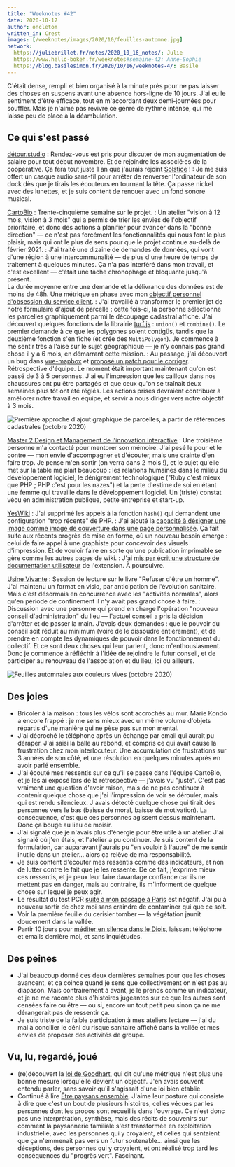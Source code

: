 ```yaml
---
title: "Weeknotes #42"
date: 2020-10-17
author: oncletom
written_in: Crest
images: [/weeknotes/images/2020/10/feuilles-automne.jpg]
network:
  https://juliebrillet.fr/notes/2020_10_16_notes/: Julie
  https://www.hello-bokeh.fr/weeknotes#semaine-42: Anne-Sophie
  https://blog.basilesimon.fr/2020/10/16/weeknotes-4/: Basile
---
```


C'était dense, rempli et bien organisé à la minute près pour ne pas laisser des choses en suspens avant une absence hors-ligne de 10 jours. J'ai eu le sentiment d'être efficace, tout en m'accordant deux demi-journées pour souffler. Mais je n'aime pas revivre ce genre de rythme intense, qui me laisse peu de place à la déambulation.

<!--more-->

## Ce qui s'est passé

[détour.studio]
: Rendez-vous est pris pour discuter de mon augmentation de salaire pour tout début novembre. Et de rejoindre les associé·es de la coopérative. Ça fera tout juste 1 an que j'aurais rejoint [Solstice](https://solstice.coop) !
: Je me suis offert un casque audio sans-fil pour arrêter de renverser l'ordinateur de son dock dès que je tirais les écouteurs en tournant la tête. Ça passe nickel avec des lunettes, et je suis content de renouer avec un fond sonore musical.

[CartoBio]
: Trente-cinquième semaine sur le projet.
: Un atelier "vision à 12 mois, vision à 3 mois" qui a permis de trier les envies de l'objectif prioritaire, et donc des actions à planifier pour avancer dans la "bonne direction" — ce n'est pas forcément les fonctionnalités qui nous font le plus plaisir, mais qui ont le plus de sens pour que le projet continue au-delà de février 2021.
: J'ai traité une dizaine de demandes de données, qui vont d'une région à une intercommunalité — de plus d'une heure de temps de traitement à quelques minutes. Ça n'a pas interféré dans mon travail, et c'est excellent — c'était une tâche chronophage et bloquante jusqu'à présent.<br>La durée moyenne entre une demande et la délivrance des données est de moins de 48h. Une métrique en phase avec mon [objectif personnel d'obsession du service client](https://livre.jonathanlefevre.com/).
: J'ai travaillé à transformer le premier jet de notre formulaire d'ajout de parcelle : cette fois-ci, la personne sélectionne les parcelles graphiquement parmi le découpage cadastral affiché. J'ai découvert quelques fonctions de la librairie [turf.js](http://turfjs.org/) : `union()` et `combine()`. Le premier demande à ce que les polygones soient contigüs, tandis que la deuxième fonction s'en fiche (et crée des `MultiPolygon`). Je commence à me sentir très à l'aise sur le sujet géographique — je n'y connais pas grand chose il y a 6 mois, en démarrant cette mission.
: Au passage, j'ai découvert un bug dans [vue-mapbox](https://soal.github.io/vue-mapbox/) et [proposé un patch pour le corriger](https://github.com/soal/vue-mapbox/pull/209).
: Rétrospective d'équipe. Le moment était important maintenant qu'on est passé de 3 à 5 personnes. J'ai eu l'impression que les cailloux dans nos chaussures ont pu être partagés et que ceux qu'on se traînait deux semaines plus tôt ont été réglés. Les actions prises devraient contribuer à améliorer notre travail en équipe, et servir à nous diriger vers notre objectif à 3 mois.

![](/weeknotes/images/2020/10/cartobio-ajout-graphique.jpg "Première approche d'ajout graphique de parcelles, à partir de références cadastrales (octobre 2020)")

[Master 2 Design et Management de l'innovation interactive]
: Une troisième personne m'a contacté pour mentorer son mémoire. J'ai pesé le pour et le contre — mon envie d'accompagner et d'écouter, mais une crainte d'en faire trop. Je pense m'en sortir (on verra dans 2 mois !), et le sujet qu'elle met sur la table me plait beaucoup : les relations humaines dans le milieu du développement logiciel, le dénigrement technologique ("Ruby c'est mieux que PHP ; PHP c'est pour les nazes") et la perte d'estime de soi en étant une femme qui travaille dans le développement logiciel. Un (triste) constat vécu en administration publique, petite entreprise et start-up.

[YesWiki]
: J'ai supprimé les appels à la fonction `hash()` qui demandent une configuration "trop récente" de PHP.
: J'ai ajouté la [capacité à désigner une image comme image de couverture dans une page personnalisée](https://github.com/YesWiki/yeswiki-extension-publication/pull/13/commits/5da3c4bc43c9ce94947d0971442679d1058657c0). Ça fait suite aux récents progrès de mise en forme, où un nouveau besoin émerge : celui de faire appel à une graphiste pour concevoir des visuels d'impression. Et de vouloir faire en sorte qu'une publication imprimable se gère comme les autres pages de wiki.
: J'ai [mis par écrit une structure de documentation utilisateur](https://yeswiki.net/?DocumentationExtensionPublication) de l'extension. À poursuivre.

[Usine Vivante]
: Session de lecture sur le livre "Refuser d'être un homme". J'ai maintenu un format en visio, par anticipation de l'évolution sanitaire. Mais c'est désormais en concurrence avec les "activités normales", alors qu'en période de confinement il n'y avait pas grand chose à faire.
: Discussion avec une personne qui prend en charge l'opération "nouveau conseil d'administration" du lieu — l'actuel conseil a pris la décision d'arrêter et de passer la main. J'avais deux demandes : que le pouvoir du conseil soit réduit au minimum (voire de le dissoudre entièrement), et de prendre en compte les dynamiques de pouvoir dans le fonctionnement du collectif. Et ce sont deux choses qui leur parlent, donc m'enthousiasment. Donc je commence à réfléchir à l'idée de rejoindre le futur conseil, et de participer au renouveau de l'association et du lieu, ici ou ailleurs.

![](/weeknotes/images/2020/10/feuilles-automne.jpg "Feuilles automnales aux couleurs vives (octobre 2020)")

## Des joies

- Bricoler à la maison : tous les vélos sont accrochés au mur. Marie Kondo a encore frappé : je me sens mieux avec un même volume d'objets répartis d'une manière qui ne pèse pas sur mon mental.
- J'ai décroché le téléphone après un échange par email qui aurait pu déraper. J'ai saisi la balle au rebond, et compris ce qui avait causé la frustration chez mon interlocuteur. Une accumulation de frustrations sur 3 années de son côté, et une résolution en quelques minutes après en avoir parlé ensemble.
- J'ai écouté mes ressentis sur ce qu'il se passe dans l'équipe CartoBio, et je les ai exposé lors de la rétrospective — j'avais vu "juste". C'est pas vraiment une question d'avoir raison, mais de ne pas continuer à contenir quelque chose que j'ai l'impression de voir se dérouler, mais qui est rendu silencieux. J'avais détecté quelque chose qui tirait des personnes vers le bas (baisse de moral, baisse de motivation). La conséquence, c'est que ces personnes agissent dessus maintenant. Donc ça bouge au lieu de moisir.
- J'ai signalé que je n'avais plus d'énergie pour être utile à un atelier. J'ai signalé où j'en étais, et l'atelier a pu continuer. Je suis content de la formulation, car auparavant j'aurais pu "en vouloir à l'autre" de me sentir inutile dans un atelier… alors ça relève de ma responsabilité.
- Je suis content d'écouter mes ressentis comme des indicateurs, et non de lutter contre le fait que je les ressente. De ce fait, j'exprime mieux ces ressentis, et je peux leur faire davantage confiance car ils ne mettent pas en danger, mais au contraire, ils m'informent de quelque chose sur lequel je peux agir.
- Le résultat du test PCR [suite à mon passage à Paris](/weeknotes/41/) est négatif. J'ai pu à nouveau sortir de chez moi sans craindre de contaminer qui que ce soit.
- Voir la première feuille du cerisier tomber — la végétation jaunit doucement dans la vallée.
- Partir 10 jours pour [méditer en silence dans le Diois](https://www.dhamma.org/fr/schedules/noncenter/southeast.fr), laissant téléphone et emails derrière moi, et sans inquiétudes.

## Des peines

- J'ai beaucoup donné ces deux dernières semaines pour que les choses avancent, et ça coince quand je sens que collectivement on n'est pas au diapason. Mais contrairement à avant, je le prends comme un indicateur, et je ne me raconte plus d'histoires jugeantes sur ce que les autres sont censées faire ou être — ou si, encore un tout petit peu sinon ça ne me dérangerait pas de ressentir ça.
- Je suis triste de la faible participation à mes ateliers lecture — j'ai du mal à concilier le déni du risque sanitaire affiché dans la vallée et mes envies de proposer des activités de groupe.

## Vu, lu, regardé, joué

- (re)découvert la [loi de Goodhart](https://fr.wikipedia.org/wiki/Loi_de_Goodhart), qui dit qu'une métrique n'est plus une bonne mesure lorsqu'elle devient un objectif. J'en avais souvent entendu parler, sans savoir qu'il s'agissait d'une loi bien établie.
- Continué à lire [Être paysans ensemble](http://www.editionsdeslisieres.com/les_livres.html). J'aime leur posture qui consiste à dire que c'est un bout de plusieurs histoires, celles vécues par les personnes dont les propos sont recueillis dans l'ouvrage. Ce n'est donc pas une interprétation, synthèse, mais des récits de souvenirs sur comment la paysannerie familiale s'est transformée en exploitation industrielle, avec les personnes qui y croyaient, et celles qui sentaient que ça n'emmenait pas vers un futur soutenable… ainsi que les déceptions, des personnes qui y croyaient, et ont réalisé trop tard les conséquences du "progrès vert". Fascinant.

[détour.studio]: /
[Stylo]: https://github.com/EcrituresNumeriques/stylo
[CartoBio]: https://cartobio.org/
[Usine Vivante]: https://www.usinevivante.org
[Revue Hybrid]: https://www.puv-editions.fr/collections/hybrid.html
[Master 2 Design et Management de l'Innovation Interactive]: https://www.gobelins.fr/formation/mdi-design-et-management-de-l-innovation-interactive-cycle-2-lead-technique-ou-lead
[Master 2 Innovation & transformation numérique]: https://www.sciencespo.fr/ecole-management-innovation/fr/formations/innovation-transformation-numerique.html
[paged.js]: https://www.pagedjs.org/
[YesWiki]: https://yeswiki.net/

[Noémie]: https://noemiegirard.co
[Anne-Sophie]: https://hello-bokeh.fr
[Guillaume]: https://www.yuzutech.fr/
[Claire]: https://www.lassembleuse.fr/
[Antoine]: https://www.quaternum.net/
[Alexandre]: https://apollonet.fr/
